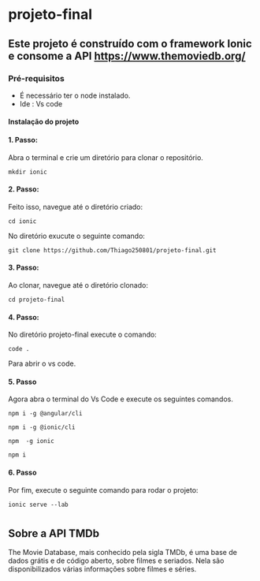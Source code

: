 # projeto-final

## Este projeto é construído com o framework Ionic e consome a API https://www.themoviedb.org/

### Pré-requisitos

 - É necessário ter o node instalado.
 - Ide : Vs code

#### Instalação do projeto

#### 1. Passo: 

Abra o terminal e crie um diretório para clonar o repositório.

`mkdir ionic`

#### 2. Passo: 

Feito isso, navegue até o diretório criado: 

`cd ionic`

No diretório exucute o seguinte comando: 

`git clone https://github.com/Thiago250801/projeto-final.git`

#### 3. Passo: 

Ao clonar, navegue até o diretório clonado: 

`cd projeto-final`

#### 4. Passo: 

No diretório projeto-final execute o comando: 

`code .`

Para abrir o vs code.

#### 5. Passo 

Agora abra o terminal do Vs Code e execute os seguintes comandos.

`npm i -g @angular/cli`

`npm i -g @ionic/cli`

`npm  -g ionic`

`npm i`

#### 6. Passo

Por fim, execute o seguinte comando para rodar o projeto: 

`ionic serve --lab`

# 

## Sobre a API TMDb



The Movie Database, mais conhecido pela sigla TMDb, é uma base de dados grátis e de código aberto, sobre filmes e seriados.
Nela são disponibilizados várias informações sobre filmes e séries.


